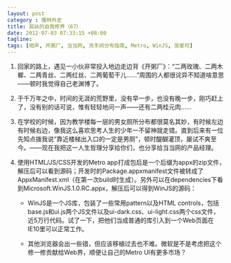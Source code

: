 ```yaml
---
layout: post
category : 儒林外史
title: 屌丝的自我修养（67）
date: 2012-07-03 07:33:15 +08:00
tagline:
tags: [相声, 开粥厂, 当当网, 洗手间分布指南, Metro, WinJS, 张爱玲]
---
```



1. 回家的路上，遇见一小伙非常投入地边走边背《开粥厂》：“二两玫瑰、二两木樨、二两青丝、二两红丝、二两葡萄干儿……”周围的人都很诧异不知道啥意思——顿时我觉得自己老渊博了。

2. 于千万年之中，时间的无涯的荒野里，没有早一步，也没有晚一步，刚巧赶上了，没有别的话可说，惟有轻轻地问一声——还有二两桂元肉……

3. 在学校的时候，因为教学楼每一层的男女厕所分布都很莫名其妙，有时候左边有时候右边，像我这么喜欢思考人生的少年一不留神就走错。直到后来有一位先知点拨我说“靠近楼梯出入口的一定是男厕”，顿时醍醐灌顶，屡试不爽至今。——现在我把这一人生哲理分享给你们，也分享给当当网的产品经理。

4. 使用HTML/JS/CSS开发的Metro app打成包后是一个后缀为appx的zip文件，解压后可以看到源码；开发时的Package.appxmanifest文件被转成了AppxManifest.xml（在第一次build时生成）。另外可以在dependencies下看到Microsoft.WinJS.1.0.RC.appx，解压后可以得到WinJS的源码：

    * WinJS是一个JS库，包装了一些常用pattern以及HTML controls，包括base.js和ui.js两个JS文件以及ui-dark.css、ui-light.css两个css文件，近5万行代码。试了一下，把他们当成普通的库引入到一个Web页面在IE10里可以正常工作。

    * 其他浏览器会出一些错，但应该移植过去也不难。微软是不是考虑把这个修一修贡献给Web界，顺便让自己的Metro UI有更多市场？
